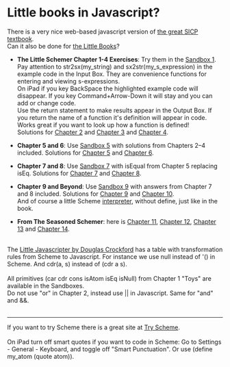 # Little books in Javascript?
There is a very nice web-based javascript version of <a href="https://sourceacademy.org/sicpjs/index">
the great SICP textbook</a>.<br>
Can it also be done for 
<a href="https://mitpress.mit.edu/little-books-on-big-topics-in-computer-science/">the Little Books</a>?<br>
- **The Little Schemer Chapter 1-4 Exercises**: Try them in the [Sandbox 1](https://joostjacob.github.io/Little/toys.html).<br>
Pay attention to str2sx(my_string) and sx2str(my_s_expression) in the example code in the Input Box. 
They are convenience functions for entering and viewing s-expressions.<br> 
On iPad if you key BackSpace the highlighted example code will disappear. 
If you key Command+Arrow-Down it will stay and you can add or change code.<br>
Use the return statement to make results appear in the Output Box. If you return the name of a function it's definition will appear in code. Works great if you want to look up how a function is defined!<br>
Solutions for [Chapter 2](https://joostjacob.github.io/Little/chapter2.js) and [Chapter 3](https://joostjacob.github.io/Little/chapter3.js) and [Chapter 4](https://joostjacob.github.io/Little/chapter4.js).<br>

- **Chapter 5 and 6**: Use [Sandbox 5](https://joostjacob.github.io/Little/chapter5.html) with solutions from Chapters 2–4 included.
Solutions for [Chapter 5](https://joostjacob.github.io/Little/chapter5.js) and 
[Chapter 6](https://joostjacob.github.io/Little/chapter6.js).<br>

- **Chapter 7 and 8**: Use [Sandbox 7](https://joostjacob.github.io/Little/chapter7.html) with isEqual from Chapter 5 replacing isEq.
Solutions for [Chapter 7](https://joostjacob.github.io/Little/chapter7.js) and 
[Chapter 8](https://joostjacob.github.io/Little/chapter8.js).<br>

- **Chapter 9 and Beyond**: Use [Sandbox 9](https://joostjacob.github.io/Little/chapter9.html) with answers from Chapter 7 and 8 included. 
Solutions for [Chapter 9](https://joostjacob.github.io/Little/chapter9.js) and 
[Chapter 10](https://joostjacob.github.io/Little/chapter10.js).<br> 
And of course a little Scheme [interpreter](https://joostjacob.github.io/Little/scheme10.html), 
without define, just like in the book.<br>

- **From The Seasoned Schemer**: here is [Chapter 11](https://joostjacob.github.io/Little/chapter11.js), [Chapter 12](https://joostjacob.github.io/Little/chapter12.js), [Chapter 13](https://joostjacob.github.io/Little/chapter13.js) and [Chapter 14](https://joostjacob.github.io/Little/chapter14.js).<br>

<br>
The <a href="https://www.crockford.com/little.html">Little Javascripter by Douglas Crockford</a> has a table 
with transformation rules from Scheme to Javascript. For instance we use null instead of '() in Scheme. 
And cdr(a, s) instead of (cdr a s).<br>
<br>
All primitives (car cdr cons isAtom isEq isNull) from Chapter 1 "Toys" are available in the Sandboxes.<br>
Do not use "or" in Chapter 2, instead use || in Javascript. Same for "and" and &&.<br>
<br>
<hr>
If you want to try Scheme there is a great site at <a href="https://try.scheme.org">Try Scheme</a>.<br>
<br>
On iPad turn off smart quotes if you want to code in Scheme: Go to Settings - General - Keyboard, and toggle off "Smart Punctuation". 
Or use (define my_atom (quote atom)).<br>
<br>

